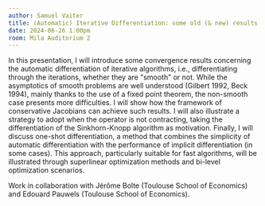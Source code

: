 ```yaml
---
author: Samuel Vaiter
title: (Automatic) Iterative Differentiation: some old (& new) results
date: 2024-06-26 1:00pm
room: Mila Auditorium 2
---
```


In this presentation, I will introduce some convergence results concerning the automatic differentiation of iterative algorithms, i.e., differentiating through the iterations, whether they are "smooth" or not. While the asymptotics of smooth problems are well understood (Gilbert 1992, Beck 1994), mainly thanks to the use of a fixed point theorem, the non-smooth case presents more difficulties. I will show how the framework of conservative Jacobians can achieve such results. I will also illustrate a strategy to adopt when the operator is not contracting, taking the differentiation of the Sinkhorn-Knopp algorithm as motivation. Finally, I will discuss one-shot differentiation, a method that combines the simplicity of automatic differentiation with the performance of implicit differentiation (in some cases). This approach, particularly suitable for fast algorithms, will be illustrated through superlinear optimization methods and bi-level optimization scenarios.

Work in collaboration with Jérôme Bolte (Toulouse School of Economics) and Edouard Pauwels (Toulouse School of Economics).